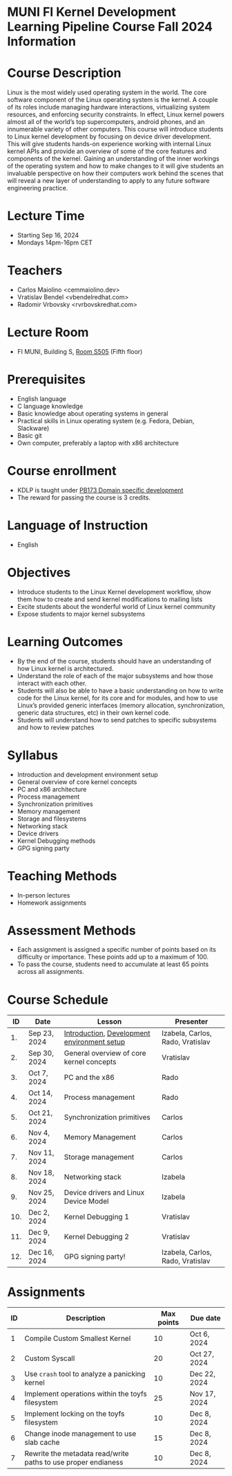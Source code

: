 # MUNI FI Kernel Development Learning Pipeline Course Fall 2024 Information

# Course Description

Linux is the most widely used operating system in the world. The core software component of the Linux operating system is the kernel. A couple of its roles include managing hardware interactions, virtualizing system resources, and enforcing security constraints. In effect, Linux kernel powers almost all of the world’s top supercomputers, android phones, and an innumerable variety of other computers. This course will introduce students to Linux kernel development by focusing on device driver development. This will give students hands-on experience working with internal Linux kernel APIs and provide an overview of some of the core features and components of the kernel. Gaining an understanding of the inner workings of the operating system and how to make changes to it will give students an invaluable perspective on how their computers work behind the scenes that will reveal a new layer of understanding to apply to any future software engineering practice.

# Lecture Time
-   Starting Sep 16, 2024
-   Mondays 14pm-16pm CET

# Teachers
- Carlos Maiolino <cem<at>maiolino.dev>
- Vratislav Bendel <vbendel<at>redhat.com>
- Radomir Vrbovsky <rvrbovsk<at>redhat.com>

# Lecture Room
- FI MUNI, Building S, [Room S505](https://is.muni.cz/kontakty/mistnost?lang=en;id=12880) (Fifth floor)

# Prerequisites
-   English language
-   C language knowledge
-   Basic knowledge about operating systems in general
-   Practical skills in Linux operating system (e.g. Fedora, Debian, Slackware)
-   Basic git
-   Own computer, preferably a laptop with x86 architecture

# Course enrollment
-   KDLP is taught under [PB173 Domain specific development](https://is.muni.cz/course/fi/podzim2024/PB173?lang=en)
-   The reward for passing the course is 3 credits.

# Language of Instruction
-   English

# Objectives
-   Introduce students to the Linux Kernel development workflow, show them how to create and send kernel modifications to mailing lists
-   Excite students about the wonderful world of Linux kernel community
-   Expose students to major kernel subsystems

# Learning Outcomes
-   By the end of the course, students should have an understanding of how Linux kernel is architectured.
-   Understand the role of each of the major subsystems and how those interact with each other.
-   Students will also be able to have a basic understanding on how to write code for the Linux kernel, for its core and for modules, and how to use Linux’s provided generic interfaces (memory allocation, synchronization, generic data structures, etc) in their own kernel code.
-   Students will understand how to send patches to specific subsystems and how to review patches

# Syllabus
-   Introduction and development environment setup
-   General overview of core kernel concepts
-   PC and x86 architecture
-   Process management
-   Synchronization primitives
-   Memory management
-   Storage and filesystems
-   Networking stack
-   Device drivers
-   Kernel Debugging methods
-   GPG signing party

# Teaching Methods
-   In-person lectures
-   Homework assignments

# Assessment Methods
-   Each assignment is assigned a specific number of points based on its difficulty or importance. These points add up to a maximum of 100.
-   To pass the course, students need to accumulate at least 65 points across all assignments.

# Course Schedule

| ID  | Date          | Lesson                                      | Presenter                        |
|-----|---------------|---------------------------------------------|----------------------------------|
| 1.  |  Sep 23, 2024 | [Introduction](/slides/L01_Introduction.pdf), [Development environment setup](/slides/L01_Development-environment-setup.pdf) | Izabela, Carlos, Rado, Vratislav |
| 2.  |  Sep 30, 2024 | General overview of core kernel concepts    | Vratislav                        |
| 3.  |  Oct 7, 2024 | PC and the x86                              | Rado                             |
| 4.  |  Oct 14, 2024  | Process management                          | Rado                             |
| 5.  |  Oct 21, 2024 | Synchronization primitives                  | Carlos                           |
| 6.  |  Nov 4, 2024 | Memory Management                           | Carlos                           |
| 7.  |  Nov 11, 2024  | Storage management                          | Carlos                           |
| 8.  |  Nov 18, 2024 | Networking stack                            | Izabela                          |
| 9.  |  Nov 25, 2024 | Device drivers and Linux Device Model       | Izabela                          |
| 10. |  Dec 2, 2024 | Kernel Debugging 1                          | Vratislav                        |
| 11. |  Dec 9, 2024  | Kernel Debugging 2                          | Vratislav                        |
| 12. |  Dec 16, 2024  | GPG signing party!                          | Izabela, Carlos, Rado, Vratislav |

# Assignments

| ID | Description                                                               | Max points | Due date      |
|----|---------------------------------------------------------------------------|------------|---------------|
| 1  | Compile Custom Smallest Kernel                                            | 10         |  Oct 6, 2024  |
| 2  | Custom Syscall                                                            | 20         |  Oct 27, 2024 |
| 3  | Use `crash` tool to analyze a panicking kernel                            | 10         |  Dec 22, 2024 |
| 4  | Implement operations within the toyfs filesystem                          | 25         |  Nov 17, 2024 |
| 5  | Implement locking on the toyfs filesystem                                 | 10         |  Dec 8, 2024  |
| 6  | Change inode management to use slab cache                                 | 15         |  Dec 8, 2024  |
| 7  | Rewrite the metadata read/write paths to use proper endianess             | 10         |  Dec 8, 2024  |
